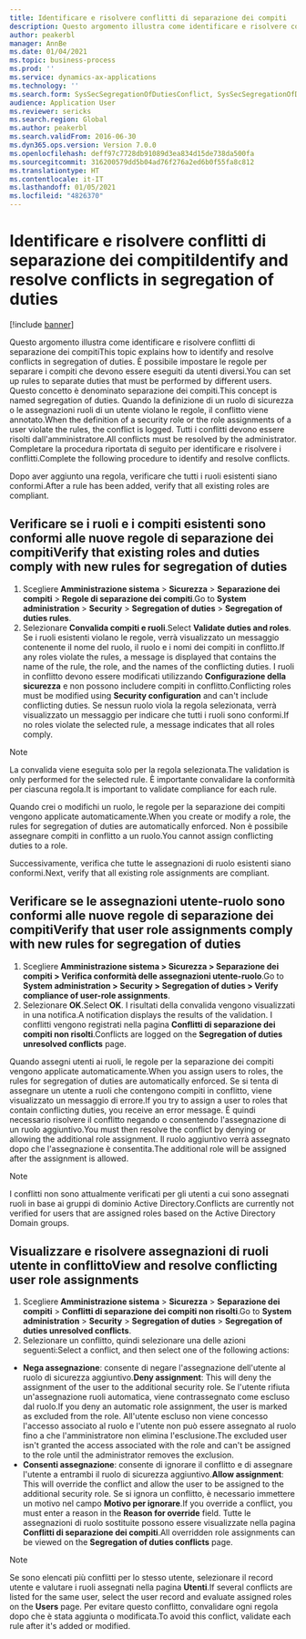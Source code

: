 ```yaml
---
title: Identificare e risolvere conflitti di separazione dei compiti
description: Questo argomento illustra come identificare e risolvere conflitti di separazione dei compiti
author: peakerbl
manager: AnnBe
ms.date: 01/04/2021
ms.topic: business-process
ms.prod: ''
ms.service: dynamics-ax-applications
ms.technology: ''
ms.search.form: SysSecSegregationOfDutiesConflict, SysSecSegregationOfDutiesRule
audience: Application User
ms.reviewer: sericks
ms.search.region: Global
ms.author: peakerbl
ms.search.validFrom: 2016-06-30
ms.dyn365.ops.version: Version 7.0.0
ms.openlocfilehash: deff97c7728db91089d3ea834d15de738da500fa
ms.sourcegitcommit: 316200579dd5b04ad76f276a2ed6b0f55fa8c812
ms.translationtype: HT
ms.contentlocale: it-IT
ms.lasthandoff: 01/05/2021
ms.locfileid: "4826370"
---
```

# <a name="identify-and-resolve-conflicts-in-segregation-of-duties"></a><span data-ttu-id="20ebd-103">Identificare e risolvere conflitti di separazione dei compiti</span><span class="sxs-lookup"><span data-stu-id="20ebd-103">Identify and resolve conflicts in segregation of duties</span></span>

[!include [banner](../../includes/banner.md)]

<span data-ttu-id="20ebd-104">Questo argomento illustra come identificare e risolvere conflitti di separazione dei compiti</span><span class="sxs-lookup"><span data-stu-id="20ebd-104">This topic explains how to identify and resolve conflicts in segregation of duties.</span></span> <span data-ttu-id="20ebd-105">È possibile impostare le regole per separare i compiti che devono essere eseguiti da utenti diversi.</span><span class="sxs-lookup"><span data-stu-id="20ebd-105">You can set up rules to separate duties that must be performed by different users.</span></span> <span data-ttu-id="20ebd-106">Questo concetto è denominato separazione dei compiti.</span><span class="sxs-lookup"><span data-stu-id="20ebd-106">This concept is named segregation of duties.</span></span> <span data-ttu-id="20ebd-107">Quando la definizione di un ruolo di sicurezza o le assegnazioni ruoli di un utente violano le regole, il conflitto viene annotato.</span><span class="sxs-lookup"><span data-stu-id="20ebd-107">When the definition of a security role or the role assignments of a user violate the rules, the conflict is logged.</span></span> <span data-ttu-id="20ebd-108">Tutti i conflitti devono essere risolti dall'amministratore.</span><span class="sxs-lookup"><span data-stu-id="20ebd-108">All conflicts must be resolved by the administrator.</span></span> <span data-ttu-id="20ebd-109">Completare la procedura riportata di seguito per identificare e risolvere i conflitti.</span><span class="sxs-lookup"><span data-stu-id="20ebd-109">Complete the following procedure to identify and resolve conflicts.</span></span>

<span data-ttu-id="20ebd-110">Dopo aver aggiunto una regola, verificare che tutti i ruoli esistenti siano conformi.</span><span class="sxs-lookup"><span data-stu-id="20ebd-110">After a rule has been added, verify that all existing roles are compliant.</span></span> 

## <a name="verify-that-existing-roles-and-duties-comply-with-new-rules-for-segregation-of-duties"></a><span data-ttu-id="20ebd-111">Verificare se i ruoli e i compiti esistenti sono conformi alle nuove regole di separazione dei compiti</span><span class="sxs-lookup"><span data-stu-id="20ebd-111">Verify that existing roles and duties comply with new rules for segregation of duties</span></span>
1. <span data-ttu-id="20ebd-112">Scegliere **Amministrazione sistema** > **Sicurezza** > **Separazione dei compiti** > **Regole di separazione dei compiti**.</span><span class="sxs-lookup"><span data-stu-id="20ebd-112">Go to **System administration** > **Security** > **Segregation of duties** > **Segregation of duties rules**.</span></span>
3. <span data-ttu-id="20ebd-113">Selezionare **Convalida compiti e ruoli**.</span><span class="sxs-lookup"><span data-stu-id="20ebd-113">Select **Validate duties and roles**.</span></span> <span data-ttu-id="20ebd-114">Se i ruoli esistenti violano le regole, verrà visualizzato un messaggio contenente il nome del ruolo, il ruolo e i nomi dei compiti in conflitto.</span><span class="sxs-lookup"><span data-stu-id="20ebd-114">If any roles violate the rules, a message is displayed that contains the name of the rule, the role, and the names of the conflicting duties.</span></span> <span data-ttu-id="20ebd-115">I ruoli in conflitto devono essere modificati utilizzando **Configurazione della sicurezza** e non possono includere compiti in conflitto.</span><span class="sxs-lookup"><span data-stu-id="20ebd-115">Conflicting roles must be modified using **Security configuration** and can't include conflicting duties.</span></span> <span data-ttu-id="20ebd-116">Se nessun ruolo viola la regola selezionata, verrà visualizzato un messaggio per indicare che tutti i ruoli sono conformi.</span><span class="sxs-lookup"><span data-stu-id="20ebd-116">If no roles violate the selected rule, a message indicates that all roles comply.</span></span>   

> [!NOTE]
> <span data-ttu-id="20ebd-117">La convalida viene eseguita solo per la regola selezionata.</span><span class="sxs-lookup"><span data-stu-id="20ebd-117">The validation is only performed for the selected rule.</span></span> <span data-ttu-id="20ebd-118">È importante convalidare la conformità per ciascuna regola.</span><span class="sxs-lookup"><span data-stu-id="20ebd-118">It is important to validate compliance for each rule.</span></span>   

<span data-ttu-id="20ebd-119">Quando crei o modifichi un ruolo, le regole per la separazione dei compiti vengono applicate automaticamente.</span><span class="sxs-lookup"><span data-stu-id="20ebd-119">When you create or modify a role, the rules for segregation of duties are automatically enforced.</span></span> <span data-ttu-id="20ebd-120">Non è possibile assegnare compiti in conflitto a un ruolo.</span><span class="sxs-lookup"><span data-stu-id="20ebd-120">You cannot assign conflicting duties to a role.</span></span>

<span data-ttu-id="20ebd-121">Successivamente, verifica che tutte le assegnazioni di ruolo esistenti siano conformi.</span><span class="sxs-lookup"><span data-stu-id="20ebd-121">Next, verify that all existing role assignments are compliant.</span></span>

## <a name="verify-that-user-role-assignments-comply-with-new-rules-for-segregation-of-duties"></a><span data-ttu-id="20ebd-122">Verificare se le assegnazioni utente-ruolo sono conformi alle nuove regole di separazione dei compiti</span><span class="sxs-lookup"><span data-stu-id="20ebd-122">Verify that user role assignments comply with new rules for segregation of duties</span></span>
1. <span data-ttu-id="20ebd-123">Scegliere **Amministrazione sistema > Sicurezza > Separazione dei compiti > Verifica conformità delle assegnazioni utente-ruolo**.</span><span class="sxs-lookup"><span data-stu-id="20ebd-123">Go to **System administration > Security > Segregation of duties > Verify compliance of user-role assignments**.</span></span>
2. <span data-ttu-id="20ebd-124">Selezionare **OK**.</span><span class="sxs-lookup"><span data-stu-id="20ebd-124">Select **OK**.</span></span> <span data-ttu-id="20ebd-125">I risultati della convalida vengono visualizzati in una notifica.</span><span class="sxs-lookup"><span data-stu-id="20ebd-125">A notification displays the results of the validation.</span></span> <span data-ttu-id="20ebd-126">I conflitti vengono registrati nella pagina **Conflitti di separazione dei compiti non risolti**.</span><span class="sxs-lookup"><span data-stu-id="20ebd-126">Conflicts are logged on the **Segregation of duties unresolved conflicts** page.</span></span>   

<span data-ttu-id="20ebd-127">Quando assegni utenti ai ruoli, le regole per la separazione dei compiti vengono applicate automaticamente.</span><span class="sxs-lookup"><span data-stu-id="20ebd-127">When you assign users to roles, the rules for segregation of duties are automatically enforced.</span></span> <span data-ttu-id="20ebd-128">Se si tenta di assegnare un utente a ruoli che contengono compiti in conflitto, viene visualizzato un messaggio di errore.</span><span class="sxs-lookup"><span data-stu-id="20ebd-128">If you try to assign a user to roles that contain conflicting duties, you receive an error message.</span></span> <span data-ttu-id="20ebd-129">È quindi necessario risolvere il conflitto negando o consentendo l'assegnazione di un ruolo aggiuntivo.</span><span class="sxs-lookup"><span data-stu-id="20ebd-129">You must then resolve the conflict by denying or allowing the additional role assignment.</span></span> <span data-ttu-id="20ebd-130">Il ruolo aggiuntivo verrà assegnato dopo che l'assegnazione è consentita.</span><span class="sxs-lookup"><span data-stu-id="20ebd-130">The additional role will be assigned after the assignment is allowed.</span></span> 

> [!NOTE]
> <span data-ttu-id="20ebd-131">I conflitti non sono attualmente verificati per gli utenti a cui sono assegnati ruoli in base ai gruppi di dominio Active Directory.</span><span class="sxs-lookup"><span data-stu-id="20ebd-131">Conflicts are currently not verified for users that are assigned roles based on the Active Directory Domain groups.</span></span>

## <a name="view-and-resolve-conflicting-user-role-assignments"></a><span data-ttu-id="20ebd-132">Visualizzare e risolvere assegnazioni di ruoli utente in conflitto</span><span class="sxs-lookup"><span data-stu-id="20ebd-132">View and resolve conflicting user role assignments</span></span>
1. <span data-ttu-id="20ebd-133">Scegliere **Amministrazione sistema** > **Sicurezza** > **Separazione dei compiti** > **Conflitti di separazione dei compiti non risolti**.</span><span class="sxs-lookup"><span data-stu-id="20ebd-133">Go to **System administration** > **Security** > **Segregation of duties** > **Segregation of duties unresolved conflicts**.</span></span> 
2. <span data-ttu-id="20ebd-134">Selezionare un conflitto, quindi selezionare una delle azioni seguenti:</span><span class="sxs-lookup"><span data-stu-id="20ebd-134">Select a conflict, and then select one of the following actions:</span></span> 

  - <span data-ttu-id="20ebd-135">**Nega assegnazione**: consente di negare l'assegnazione dell'utente al ruolo di sicurezza aggiuntivo.</span><span class="sxs-lookup"><span data-stu-id="20ebd-135">**Deny assignment**: This will deny the assignment of the user to the additional security role.</span></span> <span data-ttu-id="20ebd-136">Se l'utente rifiuta un'assegnazione ruoli automatica, viene contrassegnato come escluso dal ruolo.</span><span class="sxs-lookup"><span data-stu-id="20ebd-136">If you deny an automatic role assignment, the user is marked as excluded from the role.</span></span> <span data-ttu-id="20ebd-137">All'utente escluso non viene concesso l'accesso associato al ruolo e l'utente non può essere assegnato al ruolo fino a che l'amministratore non elimina l'esclusione.</span><span class="sxs-lookup"><span data-stu-id="20ebd-137">The excluded user isn't granted the access associated with the role and can't be assigned to the role until the administrator removes the exclusion.</span></span> 
-  <span data-ttu-id="20ebd-138">**Consenti assegnazione**: consente di ignorare il conflitto e di assegnare l'utente a entrambi il ruolo di sicurezza aggiuntivo.</span><span class="sxs-lookup"><span data-stu-id="20ebd-138">**Allow assignment**: This will override the conflict and allow the user to be assigned to the additional security role.</span></span> <span data-ttu-id="20ebd-139">Se si ignora un conflitto, è necessario immettere un motivo nel campo **Motivo per ignorare**.</span><span class="sxs-lookup"><span data-stu-id="20ebd-139">If you override a conflict, you must enter a reason in the **Reason for override** field.</span></span> <span data-ttu-id="20ebd-140">Tutte le assegnazioni di ruolo sostituite possono essere visualizzate nella pagina **Conflitti di separazione dei compiti**.</span><span class="sxs-lookup"><span data-stu-id="20ebd-140">All overridden role assignments can be viewed on the **Segregation of duties conflicts** page.</span></span>  

> [!NOTE]
> <span data-ttu-id="20ebd-141">Se sono elencati più conflitti per lo stesso utente, selezionare il record utente e valutare i ruoli assegnati nella pagina **Utenti**.</span><span class="sxs-lookup"><span data-stu-id="20ebd-141">If several conflicts are listed for the same user, select the user record and evaluate assigned roles on the **Users** page.</span></span> <span data-ttu-id="20ebd-142">Per evitare questo conflitto, convalidare ogni regola dopo che è stata aggiunta o modificata.</span><span class="sxs-lookup"><span data-stu-id="20ebd-142">To avoid this conflict, validate each rule after it's added or modified.</span></span>
